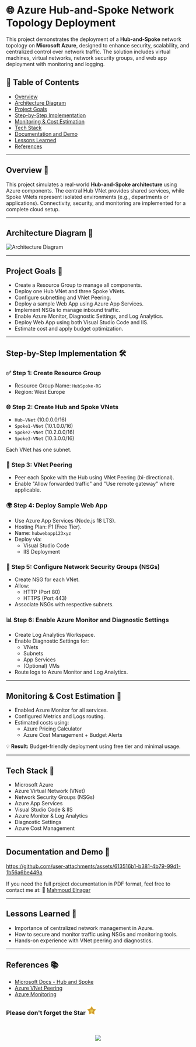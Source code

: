 # 🌐 Azure Hub-and-Spoke Network Topology Deployment

This project demonstrates the deployment of a **Hub-and-Spoke** network topology on **Microsoft Azure**, designed to enhance security, scalability, and centralized control over network traffic. The solution includes virtual machines, virtual networks, network security groups, and web app deployment with monitoring and logging.

## 📁 Table of Contents

- [Overview](#overview-)
- [Architecture Diagram](#architecture-diagram-)
- [Project Goals](#project-goals-)
- [Step-by-Step Implementation](#step-by-step-implementation-)
- [Monitoring & Cost Estimation](#monitoring--cost-estimation-)
- [Tech Stack](#tech-stack-)
- [Documentation and Demo](#documentation-and-demo-)
- [Lessons Learned](#lessons-learned-)
- [References](#references-)

---

## Overview 📌

This project simulates a real-world **Hub-and-Spoke architecture** using Azure components. The central Hub VNet provides shared services, while Spoke VNets represent isolated environments (e.g., departments or applications). Connectivity, security, and monitoring are implemented for a complete cloud setup.

---

## Architecture Diagram 🧩

![Architecture Diagram](https://github.com/user-attachments/assets/e5cb908c-410e-4613-b03d-360ce293245c)

---

## Project Goals 🎯

- Create a Resource Group to manage all components.  
- Deploy one Hub VNet and three Spoke VNets.  
- Configure subnetting and VNet Peering.  
- Deploy a sample Web App using Azure App Services.  
- Implement NSGs to manage inbound traffic.  
- Enable Azure Monitor, Diagnostic Settings, and Log Analytics.  
- Deploy Web App using both Visual Studio Code and IIS.  
- Estimate cost and apply budget optimization.

---

## Step-by-Step Implementation 🛠️

### ✅ Step 1: Create Resource Group
- Resource Group Name: `HubSpoke-RG`  
- Region: West Europe  

### 🌐 Step 2: Create Hub and Spoke VNets
- `Hub-VNet` (10.0.0.0/16)  
- `Spoke1-VNet` (10.1.0.0/16)  
- `Spoke2-VNet` (10.2.0.0/16)  
- `Spoke3-VNet` (10.3.0.0/16)  

Each VNet has one subnet.

### 🔗 Step 3: VNet Peering
- Peer each Spoke with the Hub using VNet Peering (bi-directional).  
- Enable "Allow forwarded traffic" and "Use remote gateway" where applicable.

### 🌍 Step 4: Deploy Sample Web App
- Use Azure App Services (Node.js 18 LTS).  
- Hosting Plan: F1 (Free Tier).  
- Name: `hubwebapp123xyz`  
- Deploy via:  
  - Visual Studio Code  
  - IIS Deployment  

### 🔐 Step 5: Configure Network Security Groups (NSGs)
- Create NSG for each VNet.  
- Allow:  
  - HTTP (Port 80)  
  - HTTPS (Port 443)  
- Associate NSGs with respective subnets.

### 📊 Step 6: Enable Azure Monitor and Diagnostic Settings
- Create Log Analytics Workspace.  
- Enable Diagnostic Settings for:  
  - VNets  
  - Subnets  
  - App Services  
  - (Optional) VMs  
- Route logs to Azure Monitor and Log Analytics.

---

## Monitoring & Cost Estimation 💸

- Enabled Azure Monitor for all services.  
- Configured Metrics and Logs routing.  
- Estimated costs using:  
  - Azure Pricing Calculator  
  - Azure Cost Management + Budget Alerts  

💡 **Result:** Budget-friendly deployment using free tier and minimal usage.

---

## Tech Stack 🚀

- Microsoft Azure  
- Azure Virtual Network (VNet)  
- Network Security Groups (NSGs)  
- Azure App Services  
- Visual Studio Code & IIS  
- Azure Monitor & Log Analytics  
- Diagnostic Settings  
- Azure Cost Management  

---

## Documentation and Demo 📄

https://github.com/user-attachments/assets/613516b1-b381-4b79-99d1-1b56a6be449a

If you need the full project documentation in PDF format, feel free to contact me at:
📧 [Mahmoud Elnagar](mailto:elnagarm852@gmail.com)

---

## Lessons Learned 🧠

- Importance of centralized network management in Azure.  
- How to secure and monitor traffic using NSGs and monitoring tools.  
- Hands-on experience with VNet peering and diagnostics.

---

## References 📚

- [Microsoft Docs - Hub and Spoke](https://learn.microsoft.com/en-us/azure/architecture/reference-architectures/hybrid-networking/hub-spoke)  
- [Azure VNet Peering](https://learn.microsoft.com/en-us/azure/virtual-network/virtual-network-peering-overview)  
- [Azure Monitoring](https://learn.microsoft.com/en-us/azure/azure-monitor/overview)

### Please don't forget the Star <img src="https://github.com/Mo7amed3bdelghany/Mo7amed3bdelghany/blob/main/Img/github-stars-.png?raw=true" height="25"/>

<h1 align="center">
<img  src="https://user-images.githubusercontent.com/80456446/134283879-11c9a3ae-65e4-416e-b3e6-dd8137b991e8.png" height="170"/>
</h1>

